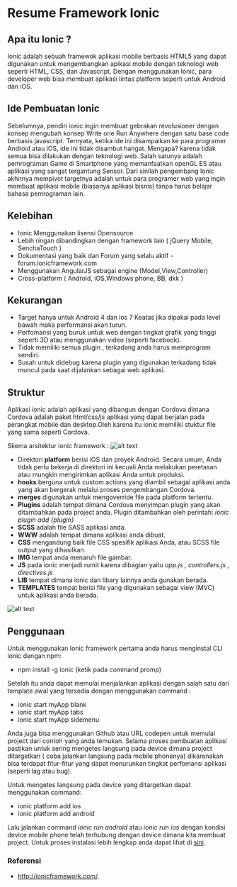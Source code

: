 # Resume Framework Ionic
## Apa itu Ionic ?
Ionic adalah sebuah framewok aplikasi mobile berbasis HTML5 yang dapat digunakan untuk mengembangkan apikasi mobile dengan teknologi web seperti HTML, CSS, dan Javascript. Dengan menggunakan Ionic, para developer web bisa membuat aplikasi lintas platform seperti untuk Android dan iOS.
## Ide Pembuatan Ionic
Sebelumnya, pendiri ionic ingin membuat gebrakan revolusioner dengan konsep mengubah konsep Write one Run Anywhere dengan satu base code berbasis javascript.
Ternyata, ketika ide ini disampaikan ke para programer Android atau iOS, ide ini tidak disambut hangat. Mengapa? karena tidak semua bisa dilakukan dengan teknologi web. Salah satunya adalah pemrograman Game di Smartphone yang memanfaatkan openGL ES atau aplikasi yang sangat tergantung Sensor. Dari sinilah pengembang Ionic akhirnya mempivot targetnya adalah untuk para programer web yang ingin membuat aplikasi mobile (biasanya aplikasi bisnis) tanpa harus belajar bahasa pemrograman lain.
## Kelebihan 
* Ionic Menggunakan lisensi Opensource
* Lebih ringan dibandingkan dengan framework lain ( jQuery Mobile, SenchaTouch )
* Dokumentasi yang baik dan Forum yang selalu aktif - forum.ionicframework.com
* Menggunakan AngularJS sebagai engine (Model,View,Controller)
* Cross-platform ( Android, iOS,Windows phone, BB, dkk )

## Kekurangan
* Target hanya untuk Android 4 dan ios 7 Keatas jika dipakai pada level bawah maka performansi akan turun.
* Perfomansi yang buruk untuk web dengan tingkat grafik yang tinggi seperti 3D atau menggunakan video (seperti facebook).
* Tidak memiliki semua plugin , terkadang anda harus memprogram sendiri.
* Susah untuk didebug karena plugin yang digunakan terkadang tidak muncul pada saat dijalankan sebagai web aplikasi.

## Struktur
Aplikasi ionic adalah aplikasi yang dibangun dengan Cordova dimana Cordova adalah paket html/css/js aplikasi yang dapat berjalan pada perangkat mobile dan desktop.Oleh karena itu ionic memiliki stuktur file yang sama seperti Cordova.

Skema arsitektur ionic framework :
![alt text](http://3.bp.blogspot.com/-rFs5sIhaoN4/Vh5JSkQUssI/AAAAAAAAEZQ/nxL24hmfyAY/s1600/ionic-architecture.png) 

* Direktori **platform** berisi iOS dan proyek Android. Secara umum, Anda tidak perlu bekerja di direktori ini kecuali Anda melakukan peretasan atau mungkin mengirimkan aplikasi Anda untuk produksi.
* **hooks** berguna untuk custom actions yang diambil sebagai aplikasi anda yang akan bergerak melalui proses pengembangan Cordova.
* **merges** digunakan untuk mengoverride file pada platform tertentu.
* **Plugins** adalah tempat dimana Cordova menyimpan plugin yang akan ditambahkan pada project anda. Plugin ditambahkan oleh perintah: *ionic plugin add {plugin}* 
* **SCSS** adalah file SASS aplikasi anda.
* **WWW** adalah tempat dimana aplikasi anda dibuat.
* **CSS** mengandung baik file CSS spesifik aplikasi Anda, atau SCSS file output yang dihasilkan.
* **IMG** tempat anda menaruh file gambar.
* **JS** pada ionic menjadi rumit karena dibagian yaitu *app.js , controllers.js , directives.js* 
* **LIB** tempat dimana ionic dan libary lainnya anda gunakan berada.
* **TEMPLATES** tempat berisi file yang digunakan sebagai view (MVC) untuk aplikasi anda berada.

![alt text](http://webdevtuts.in/wp-content/uploads/2016/01/ionic-framework-file-structure.png)


## Penggunaan
Untuk menggunakan Ionic framework pertama anda harus menginstal CLI ionic dengan npm:
* npm install -g ionic (ketik pada command promp)

Setelah itu anda dapat memulai menjalankan aplikasi dengan salah satu dari template awal yang tersedia dengan menggunakan command :
* ionic start myApp blank
* ionic start myApp tabs 
* ionic start myApp sidemenu

Anda juga bisa menggunakan Github atau URL codepen untuk memulai project dari contoh yang anda temukan. Selama proses pembuatan aplikasi pastikan untuk sering mengetes langsung pada device dimana project ditargetkan ( coba jalankan langsung pada mobile phonenya) dikarenakan bisa terdapat fitur-fitur yang dapat menurunkan tingkat perfomansi aplikasi (seperti lag atau bug).

Untuk mengetes langsung pada device yang ditargetkan dapat menggunakan command:
* ionic platform add ios 
* ionic platform add android

Lalu jalankan command *ionic run android* atau *ionic run ios* dengan kondisi device mobile phone telah terhubung dengan device dimana kita membuat project.
Untuk proses instalasi lebih lengkap anda dapat lihat di [sini](http://ionicframework.com/docs/guide/installation.html).

### Referensi 
* http://ionicframework.com/.